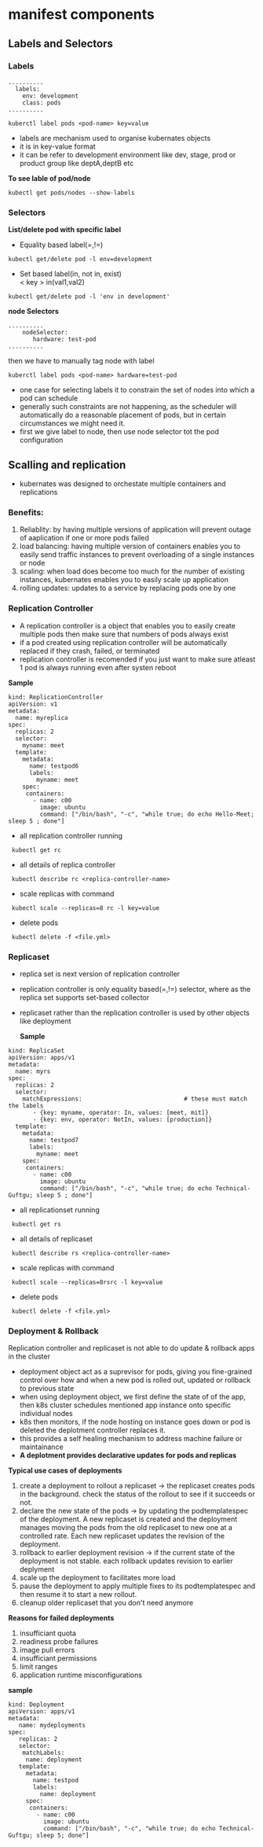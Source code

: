 # manifest components

## Labels and Selectors
### Labels 
```
..........
  labels:                                                   
    env: development
    class: pods
..........
```
```
kuberctl label pods <pod-name> key=value
```

- labels are mechanism used to organise kubernates objects
- it is in key-value format
- it can be refer to development environment like dev, stage, prod or product group like deptA,deptB etc

**To see lable of pod/node**
```
kubectl get pods/nodes --show-labels
```
### Selectors
**List/delete pod with specific label**

- Equality based label(=,!=)
```
kubectl get/delete pod -l env=development
```

- Set based label(in, not in, exist)\
     < key > in(val1,val2)
```
kubectl get/delete pod -l 'env in development'
```

**node Selectors**
```
..........
    nodeSelector:                                         
       hardware: test-pod
..........
```
then we have to manually tag node with label 

```
kuberctl label pods <pod-name> hardware=test-pod
```

- one case for selecting labels it to constrain the set of nodes into which a pod can schedule
- generally such constraints are not happening, as the scheduler will automatically do a reasonable placement of pods, but in certain circumstances we might need it.
- first we give label to node, then use node selector tot the pod configuration

## Scalling and replication
- kubernates was designed to orchestate multiple containers and replications
### Benefits:
1. Reliablity: by having multiple versions of application will prevent outage of aaplication if one or more pods failed
2. load balancing: having multiple version of containers enables you to easily send traffic instances to prevent overloading of a single instances or node
3. scaling: when load does become too much for the number of existing instances, kubernates enables you to easily scale up application
4. rolling updates: updates to a service by replacing pods one by one

### Replication Controller
- A replication controller is a object that enables you to easily create multiple pods then make sure that numbers of pods always exist
- if a pod created using replication controller will be automatically replaced if they crash, failed, or terminated
- replication controller is recomended if you just want to make sure atleast 1 pod is always running even after systen reboot
   
**Sample**
```
kind: ReplicationController
apiVersion: v1
metadata:
  name: myreplica
spec:
  replicas: 2
  selector:
    myname: meet
  template:
    metadata:
      name: testpod6
      labels:
        myname: meet
    spec:
     containers:
       - name: c00
         image: ubuntu
         command: ["/bin/bash", "-c", "while true; do echo Hello-Meet; sleep 5 ; done"]
```

- all replication controller running
```
 kubectl get rc
```

- all details of replica controller
```
 kubectl describe rc <replica-controller-name>
```
- scale replicas with command
```
 kubectl scale --replicas=8 rc -l key=value
```
- delete pods
```
 kubectl delete -f <file.yml>
```

### Replicaset
- replica set is next version of replication controller
- replication controller is only equality based(=,!=) selector, where as the replica set supports set-based collector
- replicaset rather than the replication controller is used by other objects like deployment

  **Sample**
```
kind: ReplicaSet
apiVersion: apps/v1
metadata:
  name: myrs
spec:
  replicas: 2
  selector:
    matchExpressions:                             # these must match the labels
       - {key: myname, operator: In, values: [meet, mit]}
       - {key: env, operator: NotIn, values: [production]}
  template:
    metadata:
      name: testpod7
      labels:
        myname: meet
    spec:
     containers:
       - name: c00
         image: ubuntu
         command: ["/bin/bash", "-c", "while true; do echo Technical-Guftgu; sleep 5 ; done"]
```

- all replicationset running
```
 kubectl get rs
```

- all details of replicaset
```
 kubectl describe rs <replica-controller-name>
```
- scale replicas with command
```
 kubectl scale --replicas=8rsrc -l key=value
```
- delete pods
```
 kubectl delete -f <file.yml>
```

### Deployment & Rollback
Replication controller and replicaset is not able to do update & rollback apps in the cluster 

- deployment object act as a suprevisor for pods, giving you fine-grained control over how and when a new pod is rolled out, updated or rollback to previous state
- when using deployment object, we first define the state of of the app, then k8s cluster schedules mentioned app instance onto specific individual nodes
- k8s then monitors, if the node hosting on instance goes down or pod is deleted the deplotment controller replaces it.
- this provides a self healing mechanism to address machine failure or maintainance
- **A deplotment provides declarative updates for pods and replicas**

**Typical use cases of deployments**
1. create a deployment to rollout a replicaset -> the replicaset creates pods in the background. check the status of the rollout to see if it succeeds or not.
2. declare the new state of the pods -> by updating the podtemplatespec of the deployment. A new replicaset is created and the deployment manages moving the pods from the old replicaset to new one at a controlled rate. Each new replicaset  updates the revision of the deployment.
3. rollback to earlier deployment revision -> if the current state of the deployment is not stable. each rollback updates revision to earlier deplyment
4. scale up the deployment to facilitates more load
5. pause the deployment to apply multiple fixes to its podtemplatespec and then resume it to start a new rollout.
6. cleanup older replicaset that you don't need anymore 

**Reasons for failed deployments**
1. insufficiant quota
2. readiness probe failures
3. image pull errors
4. insufficiant permissions
5. limit ranges
6. application runtime misconfigurations 

**sample**
```
kind: Deployment
apiVersion: apps/v1
metadata:
   name: mydeployments
spec:
   replicas: 2
   selector:     
    matchLabels:
     name: deployment
   template:
     metadata:
       name: testpod
       labels:
         name: deployment
     spec:
      containers:
        - name: c00
          image: ubuntu
          command: ["/bin/bash", "-c", "while true; do echo Technical-Guftgu; sleep 5; done"]
```
